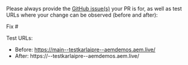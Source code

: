 Please always provide the [GitHub issue(s)](../issues) your PR is for, as well as test URLs where your change can be observed (before and after):

Fix #<gh-issue-id>

Test URLs:
- Before: https://main--testkarlaipre--aemdemos.aem.live/
- After: https://<branch>--testkarlaipre--aemdemos.aem.live/
